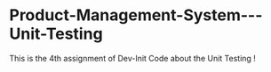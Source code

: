 # Product-Management-System---Unit-Testing
This is the 4th assignment of Dev-Init Code about the Unit Testing ! 
